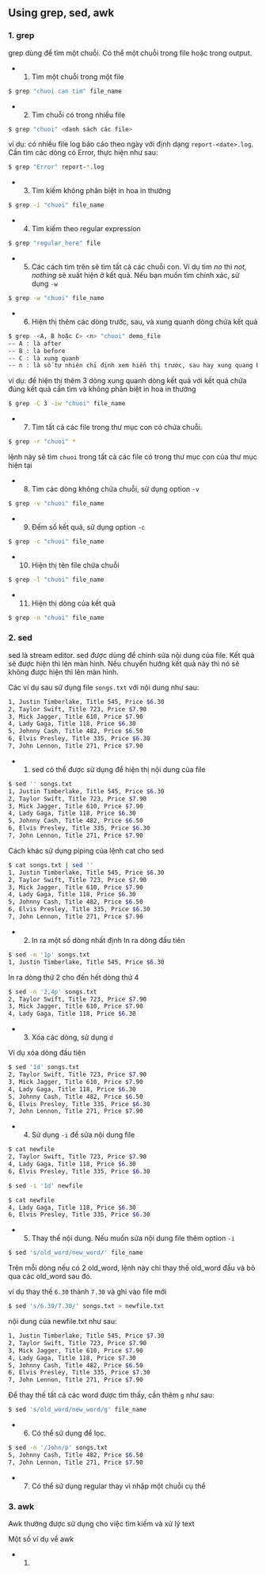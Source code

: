## Using grep, sed, awk

### 1. grep
grep dùng để tìm một chuỗi. Có thể một chuỗi trong file hoặc trong output.

- 1. Tìm một chuỗi trong một file

```sh
$ grep "chuoi can tim" file_name
```

- 2. Tìm chuỗi có trong nhiều file

```sh
$ grep "chuoi" <danh sách các file>
```

ví dụ: có nhiều file log báo cáo theo ngày với định dạng `report-<date>.log`. Cần tìm các dòng có Error, thực hiện như sau:

```sh
$ grep "Error" report-*.log
```

- 3. Tìm kiếm không phân biệt in hoa in thường

```sh
$ grep -i "chuoi" file_name
```

- 4. Tìm kiếm theo regular expression

```sh
$ grep "regular_here" file
```

- 5. Các cách tìm trên sẽ tìm tất cả các chuỗi con. Ví dụ tìm *no* thì *not, nothing* sẽ xuất hiện ở kết quả. Nếu bạn muốn tìm chính xác, sử dụng `-w`

```sh
$ grep -w "chuoi" file_name
```

- 6. Hiện thị thêm các dòng trước, sau, và xung quanh dòng chứa kết quả

```sh
$ grep -<A, B hoặc C> <n> "chuoi" demo_file
-- A : là after
-- B : là before
-- C : là xung quanh
-- n : là số tự nhiên chỉ định xem hiển thị trước, sau hay xung quang bao nhiêu dòng
```

ví dụ: để hiện thị thêm 3 dòng xung quanh dòng kết quả với kết quả chứa đúng kết quả cần tìm và không phân biệt in hoa in thường

```sh
$ grep -C 3 -iw "chuoi" file_name
```

- 7. Tìm tất cả các file trong thư mục con có chứa chuỗi.

```sh
$ grep -r "chuoi" *
```

lệnh này sẽ tìm `chuoi` trong tất cả các file có trong thư mục con của thư mục hiện tại

- 8. Tìm các dòng không chứa chuỗi, sử dụng option `-v`

```sh
$ grep -v "chuoi" file_name
```

- 9. Đếm số kết quả, sử dụng option `-c`

```sh
$ grep -c "chuoi" file_name
```

- 10. Hiện thị tên file chứa chuỗi

```sh
$ grep -l "chuoi" file_name
```

- 11. Hiện thị dòng của kết quả

```sh
$ grep -n "chuoi" file_name
```


### 2. sed
sed là stream editor. sed được dùng để chỉnh sửa nội dung của file.
Kết quả sẽ được hiện thì lên màn hình. Nếu chuyển hướng kết quả này thì nó sẽ không được hiện thì lên màn hình.

Các ví dụ sau sử dụng file `songs.txt` với nội dung như sau:

```sh
1, Justin Timberlake, Title 545, Price $6.30
2, Taylor Swift, Title 723, Price $7.90
3, Mick Jagger, Title 610, Price $7.90
4, Lady Gaga, Title 118, Price $6.30
5, Johnny Cash, Title 482, Price $6.50
6, Elvis Presley, Title 335, Price $6.30
7, John Lennon, Title 271, Price $7.90
```

- 1. sed có thể được sử dụng để hiện thị nội dung của file

```sh
$ sed '' songs.txt
1, Justin Timberlake, Title 545, Price $6.30
2, Taylor Swift, Title 723, Price $7.90
3, Mick Jagger, Title 610, Price $7.90
4, Lady Gaga, Title 118, Price $6.30
5, Johnny Cash, Title 482, Price $6.50
6, Elvis Presley, Title 335, Price $6.30
7, John Lennon, Title 271, Price $7.90
```

Cách khác sử dụng piping của lệnh cat cho sed

```sh
$ cat songs.txt | sed ''
1, Justin Timberlake, Title 545, Price $6.30
2, Taylor Swift, Title 723, Price $7.90
3, Mick Jagger, Title 610, Price $7.90
4, Lady Gaga, Title 118, Price $6.30
5, Johnny Cash, Title 482, Price $6.50
6, Elvis Presley, Title 335, Price $6.30
7, John Lennon, Title 271, Price $7.90
```

- 2. In ra một số dòng nhất định
In ra dòng đầu tiên

```sh
$ sed -n '1p' songs.txt
1, Justin Timberlake, Title 545, Price $6.30
```

In ra dòng thứ 2 cho đến hết dòng thứ 4

```sh
$ sed -n '2,4p' songs.txt
2, Taylor Swift, Title 723, Price $7.90
3, Mick Jagger, Title 610, Price $7.90
4, Lady Gaga, Title 118, Price $6.30
```

- 3. Xóa các dòng, sử dụng `d`

Ví dụ xóa dòng đầu tiên

```sh
$ sed '1d' songs.txt
2, Taylor Swift, Title 723, Price $7.90
3, Mick Jagger, Title 610, Price $7.90
4, Lady Gaga, Title 118, Price $6.30
5, Johnny Cash, Title 482, Price $6.50
6, Elvis Presley, Title 335, Price $6.30
7, John Lennon, Title 271, Price $7.90
```

- 4. Sử dụng `-i` để sửa nội dung file

```sh
$ cat newfile 
2, Taylor Swift, Title 723, Price $7.90
4, Lady Gaga, Title 118, Price $6.30
6, Elvis Presley, Title 335, Price $6.30

$ sed -i '1d' newfile

$ cat newfile
4, Lady Gaga, Title 118, Price $6.30
6, Elvis Presley, Title 335, Price $6.30
```

- 5. Thay thế nội dung. Nếu muốn sửa nội dung file thêm option `-i`

```sh
$ sed 's/old_word/new_word/' file_name
```

Trên mỗi dòng nếu có 2 old_word, lệnh này chỉ thay thế old_word đầu và bỏ qua các old_word sau đó.

ví dụ thay thế `6.30` thành `7.30` và ghi vào file mới

```sh
$ sed 's/6.30/7.30/' songs.txt > newfile.txt
```

nội dung của newfile.txt như sau:

```sh
1, Justin Timberlake, Title 545, Price $7.30
2, Taylor Swift, Title 723, Price $7.90
3, Mick Jagger, Title 610, Price $7.90
4, Lady Gaga, Title 118, Price $7.30
5, Johnny Cash, Title 482, Price $6.50
6, Elvis Presley, Title 335, Price $7.30
7, John Lennon, Title 271, Price $7.90
```

Để thay thế tất cả các word được tìm thấy, cần thêm `g` như sau:

```sh
$ sed 's/old_word/new_word/g' file_name
```


- 6. Có thể sử dụng để lọc.

```sh
$ sed -n '/John/p' songs.txt
5, Johnny Cash, Title 482, Price $6.50
7, John Lennon, Title 271, Price $7.90
```

- 7. Có thể sử dụng regular thay vì nhập một chuỗi cụ thể


### 3. awk
Awk thường được sử dụng cho việc tìm kiếm và xử lý text

Một số ví dụ về awk

- 1. 






























































